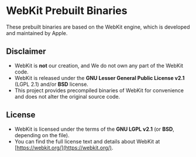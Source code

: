 # WebKit Prebuilt Binaries

These prebuilt binaries are based on the WebKit engine, which is developed and maintained by Apple.

## Disclaimer
- WebKit is **not** our creation, and We do not own any part of the WebKit code.
- WebKit is released under the **GNU Lesser General Public License v2.1** (LGPL 2.1) and/or **BSD** license.
- This project provides precompiled binaries of WebKit for convenience and does not alter the original source code.

## License
- WebKit is licensed under the terms of the **GNU LGPL v2.1** (or **BSD**, depending on the file).
- You can find the full license text and details about WebKit at [https://webkit.org/](https://webkit.org/).
